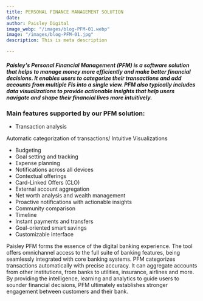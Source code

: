 ```yaml
---
title: PERSONAL FINANCE MANAGEMENT SOLUTION
date: 
author: Paisley Digital
image_webp: "/images/blog-PFM-01.webp"
image: "/images/blog-PFM-01.jpg"
description: This is meta description

---
```

##### Paisley's Personal Financial Management (PFM) is a software solution that helps to manage money more efficiently and make better financial decisions. It enables users to categorize their transactions and add accounts from multiple FIs into a single view. PFM also typically includes data visualizations to provide actionable insights that help users navigate and shape their financial lives more intuitively.

### **Main features supported by our PFM solution:**

* Transaction analysis

Automatic categorization of transactions/ Intuitive Visualizations

* Budgeting
* Goal setting and tracking
* Expense planning
* Notifications across all devices
* Contextual offerings
* Card-Linked Offers (CLO)
* External account aggregation
* Net worth analysis and wealth management
* Proactive notifications with actionable insights
* Community comparison
* Timeline
* Instant payments and transfers
* Goal-oriented smart savings
* Customizable interface

Paisley PFM forms the essence of the digital banking experience. The tool offers omnichannel access to the full suite of banking features, being seamlessly integrated with core banking systems. PFM categorizes transactions automatically with precise accuracy. It can aggregate accounts from other institutions, from banks to utilities, insurance, airlines and more. By providing the intelligence, learning and analytics to guide users to sounder financial decisions, PFM ultimately establishes stronger engagement between customers and their bank.
